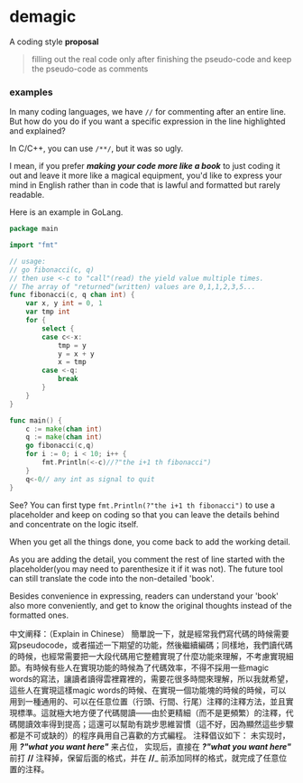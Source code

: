 # demagic
A coding style __proposal__
> filling out the real code only after finishing the pseudo-code and keep the pseudo-code as comments

### examples
In many coding languages, we have `//` for commenting after an entire line. But how do you do if you want a specific expression in the line highlighted and explained?

In C/C++, you can use `/**/`, but it was so ugly.

I mean, if you prefer ___making your code more like a book___ to just coding it out and leave it more like a magical equipment, you'd like to express your mind in English rather than in code that is lawful and formatted but rarely readable.

Here is an example in GoLang.

```go
package main

import "fmt"

// usage: 
// go fibonacci(c, q)
// then use <-c to "call"(read) the yield value multiple times. 
// The array of "returned"(written) values are 0,1,1,2,3,5...
func fibonacci(c, q chan int) {
	var x, y int = 0, 1
	var tmp int
	for {
		select {
		case c<-x:
			tmp = y
			y = x + y
			x = tmp
		case <-q:
			break
		}
	}
}

func main() {
	c := make(chan int)
	q := make(chan int)
	go fibonacci(c,q)
	for i := 0; i < 10; i++ {
		fmt.Println(<-c)//?"the i+1 th fibonacci")
	}
	q<-0// any int as signal to quit
}
```
See? You can first type `fmt.Println(?"the i+1 th fibonacci")` to use a placeholder and keep on coding so that you can leave the details behind and concentrate on the logic itself.

When you get all the things done, you come back to add the working detail.

As you are adding the detail, you comment the rest of line started with the placeholder(you may need to parenthesize it if it was not). The future tool can still translate the code into the non-detailed 'book'.

Besides convenience in expressing, readers can understand your 'book' also more conveniently, and get to know the original thoughts instead of the formatted ones.


中文阐释：（Explain in Chinese）
簡單說一下，就是經常我們寫代碼的時候需要寫pseudocode，或者描述一下期望的功能，然後繼續編碼；同樣地，我們讀代碼的時候，也經常需要把一大段代碼用它整體實現了什麼功能來理解，不考慮實現細節。有時候有些人在實現功能的時候為了代碼效率，不得不採用一些magic words的寫法，讓讀者讀得雲裡霧裡的，需要花很多時間來理解，所以我就希望，這些人在實現這樣magic words的時候、在實現一個功能塊的時候的時候，可以用到一種通用的、可以在任意位置（行頭、行間、行尾）注釋的注釋方法，並且實現標準。這就極大地方便了代碼閱讀——由於更精細（而不是更頻繁）的注釋，代碼閱讀效率得到提高；這還可以幫助有跳步思維習慣（這不好，因為顯然這些步驟都是不可或缺的）的程序員用自己喜歡的方式編程。
注释倡议如下：
未实现时，用 ___?"what you want here"___ 来占位，
实现后，直接在 ___?"what you want here"___ 前打 __//__ 注释掉，保留后面的格式，并在 __//___ 前添加同样的格式，就完成了任意位置的注释。
